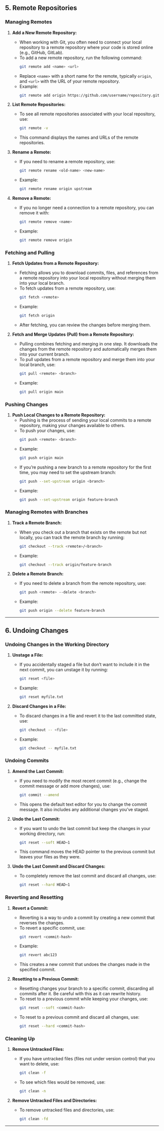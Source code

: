 ## 5. Remote Repositories

### Managing Remotes
1. **Add a New Remote Repository:**
   - When working with Git, you often need to connect your local repository to a remote repository where your code is stored online (e.g., GitHub, GitLab).
   - To add a new remote repository, run the following command:
     ```bash
     git remote add <name> <url>
     ```
   - Replace `<name>` with a short name for the remote, typically `origin`, and `<url>` with the URL of your remote repository.
   - Example:
     ```bash
     git remote add origin https://github.com/username/repository.git
     ```

2. **List Remote Repositories:**
   - To see all remote repositories associated with your local repository, use:
     ```bash
     git remote -v
     ```
   - This command displays the names and URLs of the remote repositories.

3. **Rename a Remote:**
   - If you need to rename a remote repository, use:
     ```bash
     git remote rename <old-name> <new-name>
     ```
   - Example:
     ```bash
     git remote rename origin upstream
     ```

4. **Remove a Remote:**
   - If you no longer need a connection to a remote repository, you can remove it with:
     ```bash
     git remote remove <name>
     ```
   - Example:
     ```bash
     git remote remove origin
     ```

### Fetching and Pulling

1. **Fetch Updates from a Remote Repository:**
   - Fetching allows you to download commits, files, and references from a remote repository into your local repository without merging them into your local branch.
   - To fetch updates from a remote repository, use:
     ```bash
     git fetch <remote>
     ```
   - Example:
     ```bash
     git fetch origin
     ```
   - After fetching, you can review the changes before merging them.

2. **Fetch and Merge Updates (Pull) from a Remote Repository:**
   - Pulling combines fetching and merging in one step. It downloads the changes from the remote repository and automatically merges them into your current branch.
   - To pull updates from a remote repository and merge them into your local branch, use:
     ```bash
     git pull <remote> <branch>
     ```
   - Example:
     ```bash
     git pull origin main
     ```

### Pushing Changes

1. **Push Local Changes to a Remote Repository:**
   - Pushing is the process of sending your local commits to a remote repository, making your changes available to others.
   - To push your changes, use:
     ```bash
     git push <remote> <branch>
     ```
   - Example:
     ```bash
     git push origin main
     ```
   - If you’re pushing a new branch to a remote repository for the first time, you may need to set the upstream branch:
     ```bash
     git push --set-upstream origin <branch>
     ```
   - Example:
     ```bash
     git push --set-upstream origin feature-branch
     ```

### Managing Remotes with Branches

1. **Track a Remote Branch:**
   - When you check out a branch that exists on the remote but not locally, you can track the remote branch by running:
     ```bash
     git checkout --track <remote>/<branch>
     ```
   - Example:
     ```bash
     git checkout --track origin/feature-branch
     ```

2. **Delete a Remote Branch:**
   - If you need to delete a branch from the remote repository, use:
     ```bash
     git push <remote> --delete <branch>
     ```
   - Example:
     ```bash
     git push origin --delete feature-branch
     ```

---

## 6. Undoing Changes

### Undoing Changes in the Working Directory

1. **Unstage a File:**
   - If you accidentally staged a file but don’t want to include it in the next commit, you can unstage it by running:
     ```bash
     git reset <file>
     ```
   - Example:
     ```bash
     git reset myfile.txt
     ```

2. **Discard Changes in a File:**
   - To discard changes in a file and revert it to the last committed state, use:
     ```bash
     git checkout -- <file>
     ```
   - Example:
     ```bash
     git checkout -- myfile.txt
     ```

### Undoing Commits

1. **Amend the Last Commit:**
   - If you need to modify the most recent commit (e.g., change the commit message or add more changes), use:
     ```bash
     git commit --amend
     ```
   - This opens the default text editor for you to change the commit message. It also includes any additional changes you’ve staged.

2. **Undo the Last Commit:**
   - If you want to undo the last commit but keep the changes in your working directory, run:
     ```bash
     git reset --soft HEAD~1
     ```
   - This command moves the HEAD pointer to the previous commit but leaves your files as they were.

3. **Undo the Last Commit and Discard Changes:**
   - To completely remove the last commit and discard all changes, use:
     ```bash
     git reset --hard HEAD~1
     ```

### Reverting and Resetting

1. **Revert a Commit:**
   - Reverting is a way to undo a commit by creating a new commit that reverses the changes.
   - To revert a specific commit, use:
     ```bash
     git revert <commit-hash>
     ```
   - Example:
     ```bash
     git revert abc123
     ```
   - This creates a new commit that undoes the changes made in the specified commit.

2. **Resetting to a Previous Commit:**
   - Resetting changes your branch to a specific commit, discarding all commits after it. Be careful with this as it can rewrite history.
   - To reset to a previous commit while keeping your changes, use:
     ```bash
     git reset --soft <commit-hash>
     ```
   - To reset to a previous commit and discard all changes, use:
     ```bash
     git reset --hard <commit-hash>
     ```

### Cleaning Up

1. **Remove Untracked Files:**
   - If you have untracked files (files not under version control) that you want to delete, use:
     ```bash
     git clean -f
     ```
   - To see which files would be removed, use:
     ```bash
     git clean -n
     ```

2. **Remove Untracked Files and Directories:**
   - To remove untracked files and directories, use:
     ```bash
     git clean -fd
     ```

---
